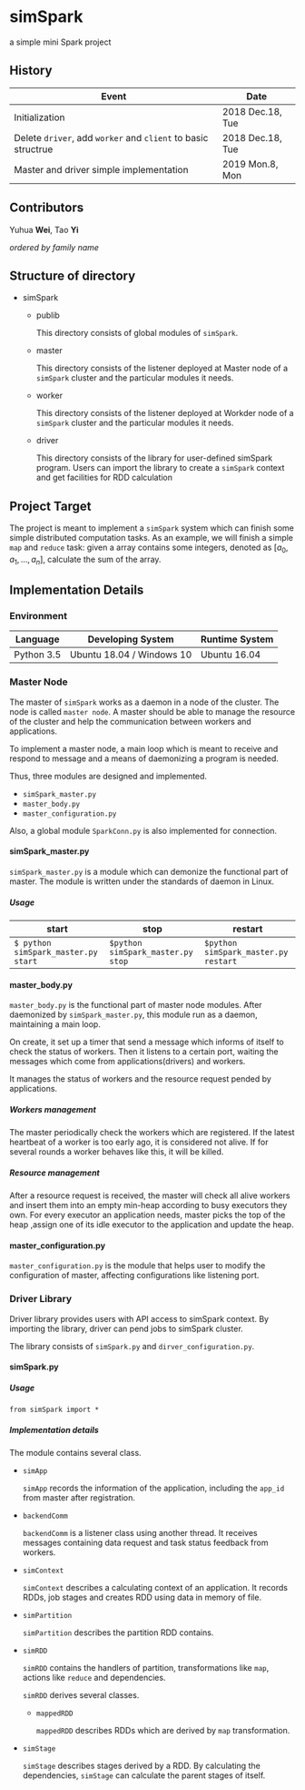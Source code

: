 # simSpark
a simple mini Spark project

## History

| Event                                                        | Date             |
| ------------------------------------------------------------ | ---------------- |
| Initialization                                               | 2018 Dec.18, Tue |
| Delete `driver`, add `worker` and `client` to basic structrue | 2018 Dec.18, Tue |
| Master and driver simple implementation                      | 2019 Mon.8, Mon  |

## Contributors

Yuhua **Wei**, Tao **Yi**

*ordered by family name*

## Structure of directory

- simSpark
  - publib

    This directory consists of global modules of `simSpark`.

  - master

    This directory consists of the listener deployed at Master node of a `simSpark` cluster and the particular modules it needs.

  - worker

    This directory consists of the listener deployed at Workder node of a `simSpark` cluster and the particular modules it needs.

  - driver

    This directory consists of the library for user-defined simSpark program. Users can import the library to create a `simSpark` context and  get facilities for RDD calculation

## Project Target

The project is meant to implement a `simSpark` system which can finish some simple distributed computation tasks. As an example, we will finish a simple `map` and `reduce` task: given a array contains some integers, denoted as $[a_0, a_1, ..., a_n]$, calculate the sum of the array.

## Implementation Details

### Environment

| Language   | Developing System         | Runtime System |
| ---------- | ------------------------- | -------------- |
| Python 3.5 | Ubuntu 18.04 / Windows 10 | Ubuntu 16.04   |

### Master Node

The master of `simSpark` works as a daemon in a node of the cluster. The node is called `master node`. A master should be able to manage the resource of the cluster and help the communication between workers and applications.

To implement a master node, a main loop which is meant to receive and respond to message and a means of daemonizing a program is needed.

Thus, three modules are designed and implemented.

- `simSpark_master.py`
- `master_body.py`
- `master_configuration.py`

Also, a global module `SparkConn.py` is also implemented for connection.

#### simSpark_master.py

`simSpark_master.py` is a module which can demonize the functional part of master. The module is written under the standards of daemon in Linux.

##### Usage

| start                               | stop                              | restart                              |
| ----------------------------------- | --------------------------------- | ------------------------------------ |
| `$ python simSpark_master.py start` | `$python simSpark_master.py stop` | `$python simSpark_master.py restart` |

#### master_body.py

`master_body.py` is the functional part of master node modules. After daemonized by `simSpark_master.py`, this module run as a daemon, maintaining a main loop.

On create, it set up a timer that send a message which informs of itself to check the status of workers. Then it listens to a certain port, waiting the messages which come from applications(drivers) and workers.

It manages the status of workers and the resource request pended by applications.

##### Workers management

The master periodically check the workers which are registered. If the latest heartbeat of a worker is too early ago, it is considered not alive. If for several rounds a worker behaves like this, it will be killed.

##### Resource management

After a resource request is received, the master will check all alive workers and insert them into an empty min-heap according to busy executors they own. For every executor an application needs, master picks the top of the heap ,assign one of its idle executor to the application and update the heap.

#### master_configuration.py

`master_configuration.py` is the module that helps user to modify the configuration of master, affecting configurations like listening port.

### Driver Library

Driver library provides users with API access to simSpark context. By importing the library, driver can pend jobs to simSpark cluster.

The library consists of `simSpark.py` and `dirver_configuration.py`.

#### simSpark.py

##### Usage

`from simSpark import *`

##### Implementation details

The module contains several class.

- `simApp`

  `simApp` records the information of the application, including the `app_id` from master after registration.

- `backendComm`

  `backendComm` is a listener class using another thread. It receives messages containing data request and task status feedback from workers.

- `simContext`

  `simContext` describes a calculating context of an application. It records RDDs, job stages and creates RDD using data in memory of file.

- `simPartition`

  `simPartition` describes the partition RDD contains.

- `simRDD`

  `simRDD` contains the handlers of partition, transformations like `map`, actions like `reduce` and dependencies.

  `simRDD` derives several classes.

  - `mappedRDD`

    `mappedRDD` describes RDDs which are derived by `map`  transformation.

- `simStage`

  `simStage` describes stages derived by a RDD. By calculating the dependencies, `simStage` can calculate the parent stages of itself.

